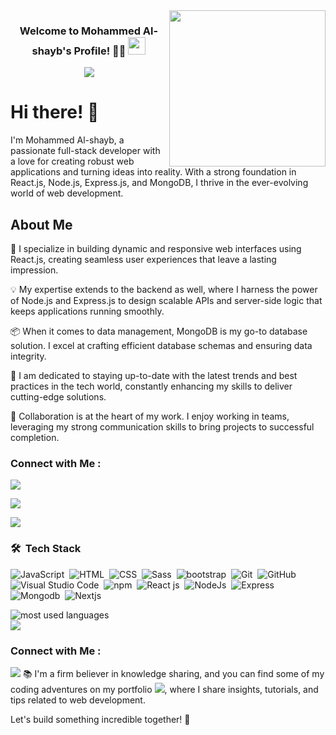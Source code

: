 <img width="250" align="right" src="https://c.tenor.com/_DOBjnGspYAAAAAM/code-coding.gif">

<h3 align="center">
  Welcome to Mohammed Al-shayb's Profile! 👨‍💻
  <img src="https://media.giphy.com/media/hvRJCLFzcasrR4ia7z/giphy.gif" width="28">
</h3>

<!-- Typing SVG by DenverCoder1 - https://github.com/DenverCoder1/readme-typing-svg -->
<p align="center">
  <a href="https://github.com/DenverCoder1/readme-typing-svg"><img src="https://readme-typing-svg.herokuapp.com/?lines=Software%20Engineer;Always%20Doing%20Hard%20Things&font=Fira%20Code&center=true&width=440&height=45&color=f75c7e&vCenter=true&size=22"></a>
</p>

# Hi there! 👋

I'm Mohammed Al-shayb, a passionate full-stack developer with a love for creating robust web applications and turning ideas into reality. With a strong foundation in React.js, Node.js, Express.js, and MongoDB, I thrive in the ever-evolving world of web development.

## About Me

🚀 I specialize in building dynamic and responsive web interfaces using React.js, creating seamless user experiences that leave a lasting impression.

💡 My expertise extends to the backend as well, where I harness the power of Node.js and Express.js to design scalable APIs and server-side logic that keeps applications running smoothly.

📦 When it comes to data management, MongoDB is my go-to database solution. I excel at crafting efficient database schemas and ensuring data integrity.

🌟 I am dedicated to staying up-to-date with the latest trends and best practices in the tech world, constantly enhancing my skills to deliver cutting-edge solutions.

🤝 Collaboration is at the heart of my work. I enjoy working in teams, leveraging my strong communication skills to bring projects to successful completion.

### Connect with Me :

<a href="https://www.linkedin.com/in/mohamed-elshayb-552a50210/" target="_blank"><img src="https://img.shields.io/badge/-Mohammed%20Al%20Shayb-0077B5?style=for-the-badge&logo=Linkedin&logoColor=white"/></a>

<a href="https://www.instagram.com/mohammed_a_alshayb/" target="_blank"><img src="https://img.shields.io/badge/-Mohammed%20Al%20Shayb-0077B5?style=for-the-badge&logo=instagram&logoColor=white"/></a>

<a href="https://www.facebook.com/mohamed.elshayb.184/" target="_blank"><img src="https://img.shields.io/badge/-Mohammed%20Al%20Shayb-0077B5?style=for-the-badge&logo=facebook&logoColor=white"/></a>

### 🛠 &nbsp;Tech Stack

![JavaScript](https://img.shields.io/badge/-JavaScript-05122A?style=flat&logo=javascript)&nbsp;
![HTML](https://img.shields.io/badge/-HTML-05122A?style=flat&logo=HTML5)&nbsp;
![CSS](https://img.shields.io/badge/-CSS-05122A?style=flat&logo=CSS3&logoColor=1572B6)&nbsp;
![Sass](https://img.shields.io/badge/-Sass-05122A?style=flat&logo=sass)&nbsp;
![bootstrap](https://img.shields.io/badge/-Bootstrap-05122A?style=flat&logo=bootstrap)&nbsp;
![Git](https://img.shields.io/badge/-Git-05122A?style=flat&logo=git)&nbsp;
![GitHub](https://img.shields.io/badge/-GitHub-05122A?style=flat&logo=github)&nbsp;
![Visual Studio Code](https://img.shields.io/badge/-Visual%20Studio%20Code-05122A?style=flat&logo=visual-studio-code&logoColor=007ACC)&nbsp;
![npm](https://img.shields.io/badge/-npm-05122A?style=flat&logo=npm)&nbsp;
![React js](https://img.shields.io/badge/-React-05122A?style=flat&logo=react)&nbsp;
![NodeJs](https://img.shields.io/badge/-NodeJs-05122A?style=flat&logo=nodedotjs)&nbsp;
![Express](https://img.shields.io/badge/-Express-05122A?style=flat&logo=express)&nbsp;
![Mongodb](https://img.shields.io/badge/-MongoDB-05122A?style=flat&logo=mongodb)&nbsp;
![Nextjs](https://img.shields.io/badge/-Nextdotjs-05122A?style=flat&logo=nextdotjs)&nbsp;


<img align="left" src="https://github-readme-stats.vercel.app/api/top-langs?username=Mohamed-eg&show_icons=true&locale=en&layout=compact&theme=radical" alt="most used languages" />
<br>
<a href="https://komarev.com/ghpvc/?username=Mohamed-eg&style=for-the-badge">
    <img src="https://komarev.com/ghpvc/?username=Mohamed-eg&style=for-the-badge">
</a>

### Connect with Me :

<a href="https://www.linkedin.com/in/mohamed-elshayb-552a50210" target="_blank"><img src="https://img.shields.io/badge/-Mohammed%20Al%20Shayb-0077B5?style=for-the-badge&logo=Linkedin&logoColor=white"/></a>
<be>
📚 I'm a firm believer in knowledge sharing, and you can find some of my coding adventures on my portfolio <a href="https://mohamed-eg.github.io/ashrafalshayb" target="_blank"><img src="https://img.shields.io/badge/-Mohammed%20Al%20Shayb-0077B5?style=for-the-badge&logo=Answer&logoColor=white"/></a>, where I share insights, tutorials, and tips related to web development.

Let's build something incredible together! 🚀
